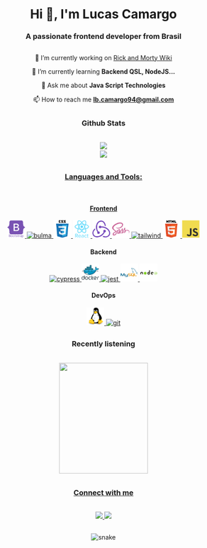 <div align="center"><br>
  
<h1 align="center">Hi 👋, I'm Lucas Camargo</h1>
<h3 align="center">A passionate frontend developer from Brasil</h3>

  ##
  
  🔭 I’m currently working on [Rick and Morty Wiki](https://github.com/lbcamargo94/rick-and-morty-wiki)

  🌱 I’m currently learning **Backend QSL, NodeJS...**

  💬 Ask me about **Java Script Technologies**

  📫 How to reach me **lb.camargo94@gmail.com**
</div>

  ##
  
<div align="center">
  <h3 align="center">Github Stats</h3><br>
  <a href="https://github.com/lbcamargo94">
  <img height="180em" src="https://github-readme-stats.vercel.app/api?username=lbcamargo94&show_icons=true&theme=ocean_dark&include_all_commits=true&count_private=true"/><br>
  <img height="180em" src="https://github-readme-stats.vercel.app/api/top-langs/?username=lbcamargo94&layout=default&langs_count=7&theme=ocean_dark"/>
</div>
  
  ##
  
<div align="center">
  <h3 align="center">Languages and Tools:</h3><br>
  <p align="center">
    <h4 align="center">Frontend</h4>
    <a href="https://getbootstrap.com" target="_blank" rel="noreferrer">
      <img src="https://raw.githubusercontent.com/devicons/devicon/master/icons/bootstrap/bootstrap-plain-wordmark.svg" alt="bootstrap" width="40" height="40"/>
    </a>
    <a href="https://bulma.io/" target="_blank" rel="noreferrer">
      <img src="https://raw.githubusercontent.com/gilbarbara/logos/804dc257b59e144eaca5bc6ffd16949752c6f789/logos/bulma.svg" alt="bulma" width="40" height="40"/>
    </a>
    <a href="https://www.w3schools.com/css/" target="_blank" rel="noreferrer">
      <img src="https://raw.githubusercontent.com/devicons/devicon/master/icons/css3/css3-original-wordmark.svg" alt="css3" width="40" height="40"/>
    </a>
   <a href="https://reactjs.org/" target="_blank" rel="noreferrer">
      <img src="https://raw.githubusercontent.com/devicons/devicon/master/icons/react/react-original-wordmark.svg" alt="react" width="40" height="40"/>
    </a>
    <a href="https://redux.js.org" target="_blank" rel="noreferrer">
      <img src="https://raw.githubusercontent.com/devicons/devicon/master/icons/redux/redux-original.svg" alt="redux" width="40" height="40"/>
    </a>
    <a href="https://sass-lang.com" target="_blank" rel="noreferrer">
      <img src="https://raw.githubusercontent.com/devicons/devicon/master/icons/sass/sass-original.svg" alt="sass" width="40" height="40"/>
    </a>
    <a href="https://tailwindcss.com/" target="_blank" rel="noreferrer">
      <img src="https://www.vectorlogo.zone/logos/tailwindcss/tailwindcss-icon.svg" alt="tailwind" width="40" height="40"/>
    </a>
    <a href="https://www.w3.org/html/" target="_blank" rel="noreferrer">
      <img src="https://raw.githubusercontent.com/devicons/devicon/master/icons/html5/html5-original-wordmark.svg" alt="html5" width="40" height="40"/>
    </a>
    <a href="https://developer.mozilla.org/en-US/docs/Web/JavaScript" target="_blank" rel="noreferrer">
      <img src="https://raw.githubusercontent.com/devicons/devicon/master/icons/javascript/javascript-original.svg" alt="javascript" width="40" height="40"/>
    </a>
  </p>
  <p align="center">
    <h4 align="center">Backend</h4>
    <a href="https://www.cypress.io" target="_blank" rel="noreferrer">
      <img src="https://raw.githubusercontent.com/simple-icons/simple-icons/6e46ec1fc23b60c8fd0d2f2ff46db82e16dbd75f/icons/cypress.svg" alt="cypress" width="40" height="40"/>
    </a>
    <a href="https://www.docker.com/" target="_blank" rel="noreferrer">
      <img src="https://raw.githubusercontent.com/devicons/devicon/master/icons/docker/docker-original-wordmark.svg" alt="docker" width="40" height="40"/>     </a>
    <a href="https://jestjs.io" target="_blank" rel="noreferrer">
      <img src="https://www.vectorlogo.zone/logos/jestjsio/jestjsio-icon.svg" alt="jest" width="40" height="40"/>
    </a>
    <a href="https://www.mysql.com/" target="_blank" rel="noreferrer">
      <img src="https://raw.githubusercontent.com/devicons/devicon/master/icons/mysql/mysql-original-wordmark.svg" alt="mysql" width="40" height="40"/>
    </a>
    <a href="https://nodejs.org" target="_blank" rel="noreferrer">
      <img src="https://raw.githubusercontent.com/devicons/devicon/master/icons/nodejs/nodejs-original-wordmark.svg" alt="nodejs" width="40" height="40"/>
    </a>
  </p>
  <p align="center">
    <h4 align="center">DevOps</h4>
    <a href="https://www.linux.org/" target="_blank" rel="noreferrer">
      <img src="https://raw.githubusercontent.com/devicons/devicon/master/icons/linux/linux-original.svg" alt="linux" width="40" height="40"/>
    </a>
    <a href="https://git-scm.com/" target="_blank" rel="noreferrer">
      <img src="https://www.vectorlogo.zone/logos/git-scm/git-scm-icon.svg" alt="git" width="40" height="40"/>
    </a>
  </p>
</div>
  
  ##
  
<div align="center">
  <h3 align="center">Recently listening</h3><br>
  <a href="https://spotify-github-profile.vercel.app/api/view?uid=luks_bc&redirect=true">
  <img src="https://spotify-github-profile.vercel.app/api/view?uid=luks_bc&cover_image=true&theme=default&bar_color=53b14f&bar_color_cover=false" width="200" height="250"/>
</div>
   
  ##
   
<div align="center">
  <h3 align="center">Connect with me</h3><br>
  <a href = "mailto:lb.camargo94@gmail.com">
    <img src="https://img.shields.io/badge/-Gmail-%23333?style=for-the-badge&logo=gmail&logoColor=white" target="_blank">
  </a>
  <a href="https://www.linkedin.com/in/lucas-b-camargo/" target="_blank">
    <img src="https://img.shields.io/badge/-LinkedIn-%230077B5?style=for-the-badge&logo=linkedin&logoColor=white" target="_blank">
  </a> 
</div>
  
  ##
  
  <div align="center">
    <img src="https://github.com/lbcamargo94/lbcamargo94/blob/output/github-contribution-grid-snake.svg" alt="snake"/>
  </div>
  
  ##
